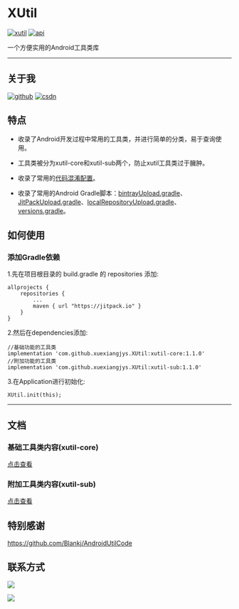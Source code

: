 # XUtil

[![xutil][xutil-svg]][xutil] [![api][apisvg]][api]

一个方便实用的Android工具类库

------------------------------------

## 关于我

[![github](https://img.shields.io/badge/GitHub-xuexiangjys-blue.svg)](https://github.com/xuexiangjys)   [![csdn](https://img.shields.io/badge/CSDN-xuexiangjys-green.svg)](http://blog.csdn.net/xuexiangjys)

## 特点

* 收录了Android开发过程中常用的工具类，并进行简单的分类，易于查询使用。

* 工具类被分为xutil-core和xutil-sub两个，防止xutil工具类过于臃肿。

* 收录了常用的[代码混淆配置](./xutil-core/base-proguard-rules.pro)。

* 收录了常用的Android Gradle脚本：[bintrayUpload.gradle](./bintrayUpload.gradle)、[JitPackUpload.gradle](./JitPackUpload.gradle)、[localRepositoryUpload.gradle](./localRepositoryUpload.gradle)、[versions.gradle](./versions.gradle)。



## 如何使用

### 添加Gradle依赖

1.先在项目根目录的 build.gradle 的 repositories 添加:
```
allprojects {
    repositories {
        ...
        maven { url "https://jitpack.io" }
    }
}
```

2.然后在dependencies添加:

```
//基础功能的工具类
implementation 'com.github.xuexiangjys.XUtil:xutil-core:1.1.0'
//附加功能的工具类
implementation 'com.github.xuexiangjys.XUtil:xutil-sub:1.1.0'
```

3.在Application进行初始化:

```
XUtil.init(this);
```

------------------------------------

## 文档

### 基础工具类内容(xutil-core)

[点击查看](./xutil-core/README.md)

### 附加工具类内容(xutil-sub)

[点击查看](./xutil-sub/README.md)

## 特别感谢

https://github.com/Blankj/AndroidUtilCode

## 联系方式

[![](https://img.shields.io/badge/点击一键加入QQ群-602082750-blue.svg)](http://shang.qq.com/wpa/qunwpa?idkey=9922861ef85c19f1575aecea0e8680f60d9386080a97ed310c971ae074998887)

![](https://github.com/xuexiangjys/XPage/blob/master/img/qq_group.jpg)

[xutil-svg]: https://img.shields.io/badge/XUtil-v1.0.0-brightgreen.svg
[xutil]: https://github.com/xuexiangjys/XUtil
[apisvg]: https://img.shields.io/badge/API-14+-brightgreen.svg
[api]: https://android-arsenal.com/api?level=14
